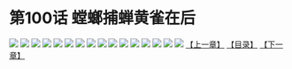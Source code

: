 # 第100话 螳螂捕蝉黄雀在后
![](https://s2.baozimh.com/scomic/sanyanxiaotianlu-samanhua/0/99-ajcr/1.jpg)
![](https://s2.baozimh.com/scomic/sanyanxiaotianlu-samanhua/0/99-ajcr/2.jpg)
![](https://s2.baozimh.com/scomic/sanyanxiaotianlu-samanhua/0/99-ajcr/3.jpg)
![](https://s2.baozimh.com/scomic/sanyanxiaotianlu-samanhua/0/99-ajcr/4.jpg)
![](https://s2.baozimh.com/scomic/sanyanxiaotianlu-samanhua/0/99-ajcr/5.jpg)
![](https://s2.baozimh.com/scomic/sanyanxiaotianlu-samanhua/0/99-ajcr/6.jpg)
![](https://s2.baozimh.com/scomic/sanyanxiaotianlu-samanhua/0/99-ajcr/7.jpg)
![](https://s2.baozimh.com/scomic/sanyanxiaotianlu-samanhua/0/99-ajcr/8.jpg)
![](https://s2.baozimh.com/scomic/sanyanxiaotianlu-samanhua/0/99-ajcr/9.jpg)
![](https://s2.baozimh.com/scomic/sanyanxiaotianlu-samanhua/0/99-ajcr/10.jpg)
![](https://s2.baozimh.com/scomic/sanyanxiaotianlu-samanhua/0/99-ajcr/11.jpg)
![](https://s2.baozimh.com/scomic/sanyanxiaotianlu-samanhua/0/99-ajcr/12.jpg)
![](https://s2.baozimh.com/scomic/sanyanxiaotianlu-samanhua/0/99-ajcr/13.jpg)
![](https://s2.baozimh.com/scomic/sanyanxiaotianlu-samanhua/0/99-ajcr/14.jpg)
![](https://s2.baozimh.com/scomic/sanyanxiaotianlu-samanhua/0/99-ajcr/15.jpg)
![](https://s2.baozimh.com/scomic/sanyanxiaotianlu-samanhua/0/99-ajcr/16.jpg)
[【上一章】](./99.md)
[【目录】](./README.md)
[【下一章】](./101.md)
